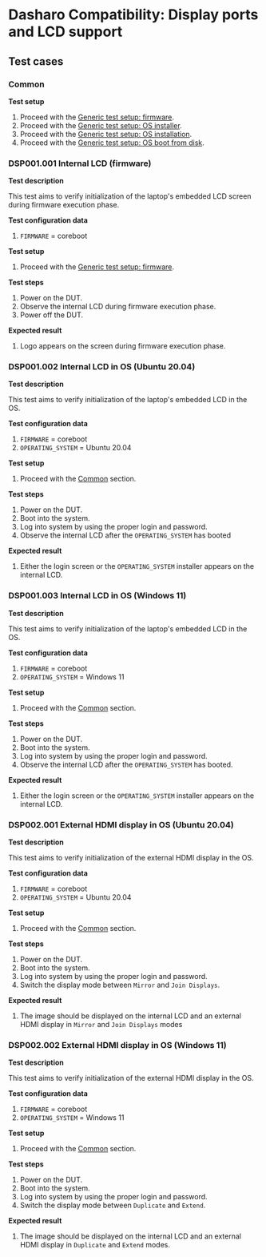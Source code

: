 # Dasharo Compatibility: Display ports and LCD support

## Test cases

### Common

**Test setup**

1. Proceed with the
   [Generic test setup: firmware](../../generic-test-setup#firmware).
1. Proceed with the
   [Generic test setup: OS installer](../../generic-test-setup#os-installer).
1. Proceed with the
   [Generic test setup: OS installation](../../generic-test-setup#os-installation).
1. Proceed with the
   [Generic test setup: OS boot from disk](../../generic-test-setup#os-boot-from-disk).

### DSP001.001 Internal LCD (firmware)

**Test description**

This test aims to verify initialization of the laptop's embedded LCD screen
during firmware execution phase.

**Test configuration data**

1. `FIRMWARE` = coreboot

**Test setup**

1. Proceed with the
   [Generic test setup: firmware](../../generic-test-setup/#firmware).

**Test steps**

1. Power on the DUT.
1. Observe the internal LCD during firmware execution phase.
1. Power off the DUT.

**Expected result**

1. Logo appears on the screen during firmware execution phase.

### DSP001.002 Internal LCD in OS (Ubuntu 20.04)

**Test description**

This test aims to verify initialization of the laptop's embedded LCD in the OS.

**Test configuration data**

1. `FIRMWARE` = coreboot
1. `OPERATING_SYSTEM` = Ubuntu 20.04

**Test setup**

1. Proceed with the [Common](#common) section.

**Test steps**

1. Power on the DUT.
1. Boot into the system.
1. Log into system by using the proper login and password.
1. Observe the internal LCD after the `OPERATING_SYSTEM` has booted

**Expected result**

1. Either the login screen or the `OPERATING_SYSTEM` installer appears on the
    internal LCD.

### DSP001.003 Internal LCD in OS (Windows 11)

**Test description**

This test aims to verify initialization of the laptop's embedded LCD in the OS.

**Test configuration data**

1. `FIRMWARE` = coreboot
1. `OPERATING_SYSTEM` = Windows 11

**Test setup**

1. Proceed with the [Common](#common) section.

**Test steps**

1. Power on the DUT.
1. Boot into the system.
1. Log into system by using the proper login and password.
1. Observe the internal LCD after the `OPERATING_SYSTEM` has booted.

**Expected result**

1. Either the login screen or the `OPERATING_SYSTEM` installer appears on the
    internal LCD.

### DSP002.001 External HDMI display in OS (Ubuntu 20.04)

**Test description**

This test aims to verify initialization of the external HDMI display in the OS.

**Test configuration data**

1. `FIRMWARE` = coreboot
1. `OPERATING_SYSTEM` = Ubuntu 20.04

**Test setup**

1. Proceed with the [Common](#common) section.

**Test steps**

1. Power on the DUT.
1. Boot into the system.
1. Log into system by using the proper login and password.
1. Switch the display mode between `Mirror` and `Join Displays`.

**Expected result**

1. The image should be displayed on the internal LCD and an external HDMI display
    in `Mirror` and `Join Displays` modes

### DSP002.002 External HDMI display in OS (Windows 11)

**Test description**

This test aims to verify initialization of the external HDMI display in the OS.

**Test configuration data**

1. `FIRMWARE` = coreboot
1. `OPERATING_SYSTEM` = Windows 11

**Test setup**

1. Proceed with the [Common](#common) section.

**Test steps**

1. Power on the DUT.
1. Boot into the system.
1. Log into system by using the proper login and password.
1. Switch the display mode between `Duplicate` and `Extend`.

**Expected result**

1. The image should be displayed on the internal LCD and an external HDMI display
   in `Duplicate` and `Extend` modes.
